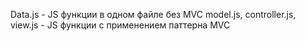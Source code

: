 
Data.js - JS функции в одном файле без MVC
model.js, controller.js, view.js - JS функции с применением паттерна MVC
